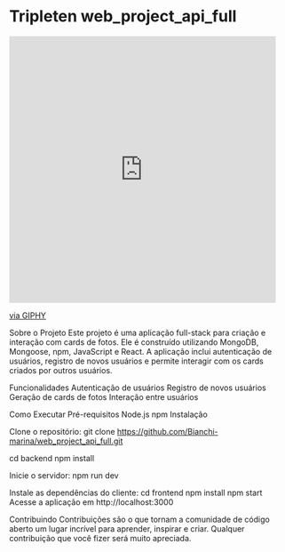 # Tripleten web_project_api_full
<iframe src="https://giphy.com/embed/vqxviVfqGAa14SgeiC" width="480" height="480" frameBorder="0" class="giphy-embed" allowFullScreen></iframe><p><a href="https://giphy.com/gifs/madagascar-peng-pengu-vqxviVfqGAa14SgeiC">via GIPHY</a></p>
Sobre o Projeto
Este projeto é uma aplicação full-stack para criação e interação com cards de fotos. Ele é construído utilizando MongoDB, Mongoose, npm, JavaScript e React. A aplicação inclui autenticação de usuários, registro de novos usuários e permite interagir com os cards criados por outros usuários.

Funcionalidades
Autenticação de usuários
Registro de novos usuários
Geração de cards de fotos
Interação entre usuários

Como Executar
Pré-requisitos
Node.js
npm
Instalação

Clone o repositório: 
git clone https://github.com/Bianchi-marina/web_project_api_full.git

cd backend
npm install

Inicie o servidor: 
npm run dev

Instale as dependências do cliente:
cd frontend
npm install
npm start
Acesse a aplicação em http://localhost:3000

Contribuindo
Contribuições são o que tornam a comunidade de código aberto um lugar incrível para aprender, inspirar e criar. Qualquer contribuição que você fizer será muito apreciada.
